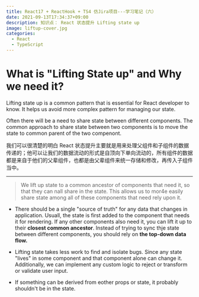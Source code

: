 ```yaml
---
title: React17 + ReactHook + TS4 仿Jira项目---学习笔记（六）
date: 2021-09-13T17:34:37+09:00
description: 知识点： React 状态提升 Lifting state up
image: liftup-cover.jpg
categories:
  - React
  - TypeScript
---
```


# What is "Lifting State up" and Why we need it?

Lifting state up is a common pattern that is essential for React developer to know. It helps us avoid more complex pattern for managing our state.

Often there will be a need to share state between different components. The common approach to share state between two components is to move the state to common parent of the two compenont.

我们可以很清楚的明白 React 状态提升主要就是用来处理父组件和子组件的数据传递的；他可以让我们的数据流动的形式是自顶向下单向流动的，所有组件的数据都是来自于他们的父辈组件，也都是由父辈组件来统一存储和修改，再传入子组件当中。

---

> We lift up state to a common ancestor of components that need it, so that they can nall share in the state. This allows us to mor4e easily share state among all of these components that need rely upon it.

- There should be a single "source of truth" for any data that changes in application. Usuall, the state is first added to the component that needs it for rendering. If any other components also need it, you can lift it up to their **closest common ancestor**. Instead of trying to sync thje state between different components, you should rely on **the top-down data flow.**

- Lifting state takes less work to find and isolate bugs. Since any state "lives" in some component and that component alone can change it. Additionally, we can implement any custom logic to reject or transform or validate user input.

- If something can be derived from eother props or state, it probably shouldn't be in the state.
